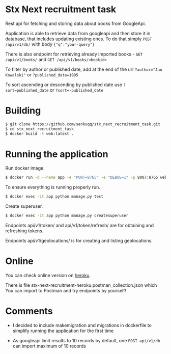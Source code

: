 # Stx Next recruitment task

Rest api for fetching and storing data about books from GoogleApi.

Application is able to retrieve data from googleapi and then store it in database, 
that includes updating existing ones. To do that simply ```POST /api/v1/db/``` with body ```{"q":"your-query"}```

There is also endpoint for retrieving already imported books - ```GET /api/v1/books/``` 
and ```GET /api/v1/books/<bookid>```

To filter by author or published date, add at the end of the url ```?author="Jan Kowalski"``` or ```?published_date=1995```

To sort ascending or descending by published date use ```?sort=published_date```
or ```?sort=-published_date```

# Building

```sh
$ git clone https://github.com/senkuqq/stx_next_recruitment_task.git
$ cd stx_next_recruitment_task
$ docker build -t web:latest .
```

# Running the application
Run docker image.
```sh
$ docker run -d --name app -e "PORT=8765" -e "DEBUG=1" -p 8007:8765 web:latest
```

To ensure everything is running properly run.

```sh
$ docker exec -it app python manage.py test
```
Create superuser.
```sh
$ docker exec -it app python manage.py createsuperuser
```
Endpoints api/v1/token/ and api/v1/token/refresh/ are for obtaining and refreshing tokens.

Endpoints api/v1/geolocations/ is for creating and listing geolocations.

# Online
You can check online version on [heroku](http://stx-next-recruitment-task.herokuapp.com/api/v1/).

There is file stx-next-recruitment-heroku.postman_collection.json which You can import to Postman and try endpoints by yourself! 


# Comments
* I decided to include makemigration and migrations in dockerfile to simplify 
running the application for the first time
  
* As googleapi  limit results to 10 records by default, one ```POST api/v1/db```
can import maximum of 10 records
